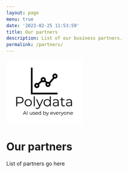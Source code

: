 ```yaml
---
layout: page
menu: true
date: '2023-02-25 11:53:59'
title: Our partners
description: List of our business partners.
permalink: /partners/
---
```


<img class="img-rounded" src="/assets/img/uploads/polydata-logo.png" alt="Polydata logo" width="200">

# Our partners

List of partners go here
